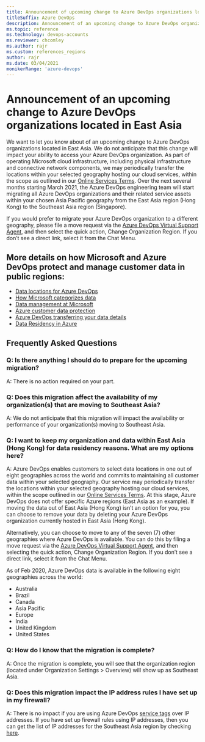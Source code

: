 ```yaml
---
title: Announcement of upcoming change to Azure DevOps organizations located in East Asia
titleSuffix: Azure DevOps
description: Announcement of an upcoming change to Azure DevOps organizations located in East Asia. 
ms.topic: reference
ms.technology: devops-accounts
ms.reviewer: chcomley
ms.author: rajr
ms.custom: references_regions
author: rajr
ms.date: 03/04/2021
monikerRange: 'azure-devops'
---
```


# Announcement of an upcoming change to Azure DevOps organizations located in East Asia

We want to let you know about of an upcoming change to Azure DevOps organizations located in East Asia. We do not anticipate that this change will impact your ability to access your Azure DevOps organization. As part of operating Microsoft cloud infrastructure, including physical infrastructure and connective network components, we may periodically transfer the locations within your selected geography hosting our cloud services, within the scope as outlined in our [Online Services Terms](https://www.microsoftvolumelicensing.com/DocumentSearch.aspx?Mode=3&DocumentTypeId=46). Over the next several months starting March 2021, the Azure DevOps engineering team will start migrating all Azure DevOps organizations and their related service assets within your chosen Asia Pacific geography from the East Asia region (Hong Kong) to the Southeast Asia region (Singapore).

If you would prefer to migrate your Azure DevOps organization to a different geography, please file a move request via the [Azure DevOps Virtual Support Agent](https://azure.microsoft.com/support/devops/), and then select the quick action, Change Organization Region. If you don’t see a direct link, select it from the Chat Menu.

## More details on how Microsoft and Azure DevOps protect and manage customer data in public regions:

* [Data locations for Azure DevOps](../organizations/security/data-location.md?preserve-view=true&view=azure-devops)
* [How Microsoft categorizes data](https://www.microsoft.com/trustcenter/privacy/data-management/customer-data-definitions)
* [Data management at Microsoft](https://www.microsoft.com/trust-center/privacy/data-management)
* [Azure customer data protection](/azure/security/fundamentals/protection-customer-data)
* [Azure DevOps transferring your data details](../organizations/security/data-location.md?preserve-view=true&view=azure-devops#transferring-your-data)
* [Data Residency in Azure](https://azure.microsoft.com/global-infrastructure/data-residency/)

## Frequently Asked Questions

### Q: Is there anything I should do to prepare for the upcoming migration?
A: There is no action required on your part.

### Q: Does this migration affect the availability of my organization(s) that are moving to Southeast Asia?
A: We do not anticipate that this migration will impact the availability or performance of your organization(s) moving to Southeast Asia. 

### Q: I want to keep my organization and data within East Asia (Hong Kong) for data residency reasons. What are my options here?
A: Azure DevOps enables customers to select data locations in one out of eight geographies across the world and commits to maintaining all customer data within your selected geography. Our service may periodically transfer the locations within your selected geography hosting our cloud services, within the scope outlined in our [Online Services Terms](https://www.microsoftvolumelicensing.com/DocumentSearch.aspx?Mode=3&DocumentTypeId=46). At this stage, Azure DevOps does not offer specific Azure regions (East Asia as an example). If moving the data out of East Asia (Hong Kong) isn’t an option for you, you can choose to remove your data by deleting your Azure DevOps organization currently hosted in East Asia (Hong Kong). 

Alternatively, you can choose to move to any of the seven (7) other geographies where Azure DevOps is available. You can do this by filing a move request via the [Azure DevOps Virtual Support Agent](https://azure.microsoft.com/support/devops/), and then selecting the quick action, Change Organization Region. If you don’t see a direct link, select it from the Chat Menu.

As of Feb 2020, Azure DevOps data is available in the following eight geographies across the world: 
* Australia 
* Brazil 
* Canada 
* Asia Pacific 
* Europe 
* India 
* United Kingdom 
* United States 

### Q: How do I know that the migration is complete?
A: Once the migration is complete, you will see that the organization region (located under Organization Settings > Overview) will show up as Southeast Asia.

### Q: Does this migration impact the IP address rules I have set up in my firewall?
A: There is no impact if you are using Azure DevOps [service tags](/azure/virtual-network/service-tags-overview) over IP addresses. If you have set up firewall rules using IP addresses, then you can get the list of IP addresses for the Southeast Asia region by checking [here](../organizations/security/allow-list-ip-url.md?preserve-view=true&view=azure-devops).